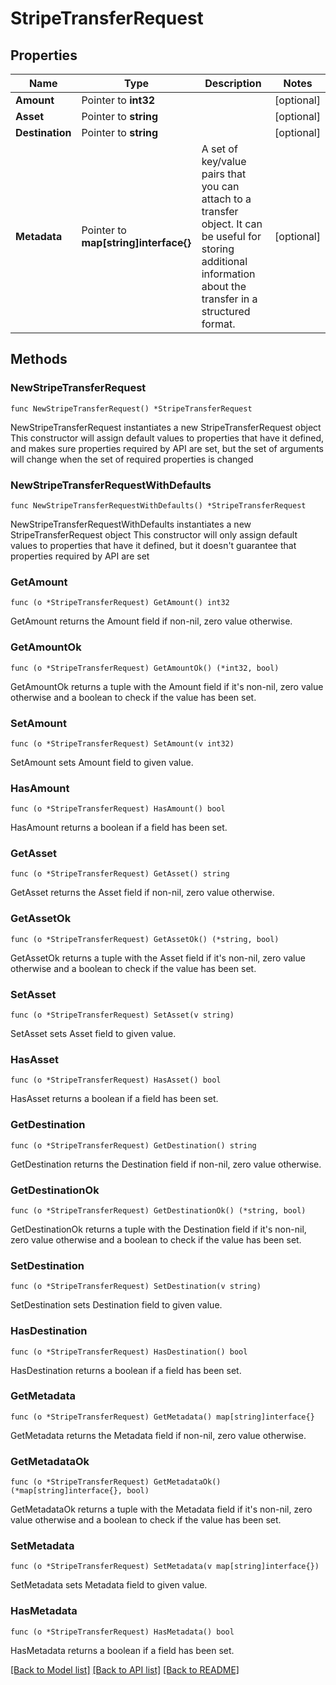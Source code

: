 # StripeTransferRequest

## Properties

Name | Type | Description | Notes
------------ | ------------- | ------------- | -------------
**Amount** | Pointer to **int32** |  | [optional] 
**Asset** | Pointer to **string** |  | [optional] 
**Destination** | Pointer to **string** |  | [optional] 
**Metadata** | Pointer to **map[string]interface{}** | A set of key/value pairs that you can attach to a transfer object. It can be useful for storing additional information about the transfer in a structured format.  | [optional] 

## Methods

### NewStripeTransferRequest

`func NewStripeTransferRequest() *StripeTransferRequest`

NewStripeTransferRequest instantiates a new StripeTransferRequest object
This constructor will assign default values to properties that have it defined,
and makes sure properties required by API are set, but the set of arguments
will change when the set of required properties is changed

### NewStripeTransferRequestWithDefaults

`func NewStripeTransferRequestWithDefaults() *StripeTransferRequest`

NewStripeTransferRequestWithDefaults instantiates a new StripeTransferRequest object
This constructor will only assign default values to properties that have it defined,
but it doesn't guarantee that properties required by API are set

### GetAmount

`func (o *StripeTransferRequest) GetAmount() int32`

GetAmount returns the Amount field if non-nil, zero value otherwise.

### GetAmountOk

`func (o *StripeTransferRequest) GetAmountOk() (*int32, bool)`

GetAmountOk returns a tuple with the Amount field if it's non-nil, zero value otherwise
and a boolean to check if the value has been set.

### SetAmount

`func (o *StripeTransferRequest) SetAmount(v int32)`

SetAmount sets Amount field to given value.

### HasAmount

`func (o *StripeTransferRequest) HasAmount() bool`

HasAmount returns a boolean if a field has been set.

### GetAsset

`func (o *StripeTransferRequest) GetAsset() string`

GetAsset returns the Asset field if non-nil, zero value otherwise.

### GetAssetOk

`func (o *StripeTransferRequest) GetAssetOk() (*string, bool)`

GetAssetOk returns a tuple with the Asset field if it's non-nil, zero value otherwise
and a boolean to check if the value has been set.

### SetAsset

`func (o *StripeTransferRequest) SetAsset(v string)`

SetAsset sets Asset field to given value.

### HasAsset

`func (o *StripeTransferRequest) HasAsset() bool`

HasAsset returns a boolean if a field has been set.

### GetDestination

`func (o *StripeTransferRequest) GetDestination() string`

GetDestination returns the Destination field if non-nil, zero value otherwise.

### GetDestinationOk

`func (o *StripeTransferRequest) GetDestinationOk() (*string, bool)`

GetDestinationOk returns a tuple with the Destination field if it's non-nil, zero value otherwise
and a boolean to check if the value has been set.

### SetDestination

`func (o *StripeTransferRequest) SetDestination(v string)`

SetDestination sets Destination field to given value.

### HasDestination

`func (o *StripeTransferRequest) HasDestination() bool`

HasDestination returns a boolean if a field has been set.

### GetMetadata

`func (o *StripeTransferRequest) GetMetadata() map[string]interface{}`

GetMetadata returns the Metadata field if non-nil, zero value otherwise.

### GetMetadataOk

`func (o *StripeTransferRequest) GetMetadataOk() (*map[string]interface{}, bool)`

GetMetadataOk returns a tuple with the Metadata field if it's non-nil, zero value otherwise
and a boolean to check if the value has been set.

### SetMetadata

`func (o *StripeTransferRequest) SetMetadata(v map[string]interface{})`

SetMetadata sets Metadata field to given value.

### HasMetadata

`func (o *StripeTransferRequest) HasMetadata() bool`

HasMetadata returns a boolean if a field has been set.


[[Back to Model list]](../README.md#documentation-for-models) [[Back to API list]](../README.md#documentation-for-api-endpoints) [[Back to README]](../README.md)



